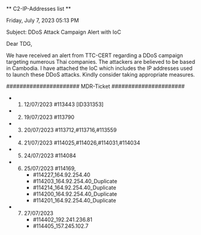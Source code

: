 ** C2-IP-Addresses list **

Friday, July 7, 2023 05:13 PM

Subject: DDoS Attack Campaign Alert with IoC 
 
Dear TDG,
 
We have received an alert from TTC-CERT regarding a DDoS campaign targeting numerous Thai companies. 
The attackers are believed to be based in Cambodia. 
I have attached the IoC  which includes the IP addresses used to launch these DDoS attacks. 
Kindly consider taking appropriate measures.

######################
MDR-Ticket
######################
* 1. 12/07/2023 #113443 [ID331353]
* 2. 19/07/2023 #113790
* 3. 20/07/2023 #113712,#113716,#113559
* 4. 21/07/2023 #114025,#114026,#114031,#114034
* 5. 24/07/2023 #114084
* 6. 25/07/2023 #114169,
     - #114227_164.92.254.40
     - #114203_164.92.254.40_Duplicate
     - #114214_164.92.254.40_Duplicate
     - #114200_164.92.254.40_Duplicate
     - #114201_164.92.254.40_Duplicate
* 7. 27/07/2023
     - #114402_192.241.236.81
     - #114405_157.245.102.7
